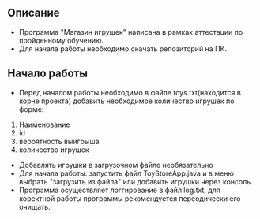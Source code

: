 ## Описание
* Программа "Магазин игрушек" написана в рамках аттестации по пройденному обучению.
* Для начала работы необходимо скачать репозиторий на ПК.



## Начало работы
* Перед началом работы необходимо в файле toys.txt(находится в корне проекта) добавить необходимое количество игрушек по форме:
1. Наименование
2. id
3. вероятность выйгрыша
4. количество игрушек
* Добавлять игрушки в загрузочном файле необязательно
* Для начала работы: запустить файл ToyStoreApp.java и в меню выбрать "загрузить из файла" или добавить игрушки через консоль.
* Программа осуществляет логгирование в файл log.txt, для коректной работы программы рекомендуется переодически его очищать.






